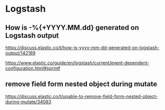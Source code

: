 # Logstash

## How is -%{+YYYY.MM.dd} generated on Logstash output
https://discuss.elastic.co/t/how-is-yyyy-mm-dd-generated-on-logstash-output/142189

https://www.elastic.co/guide/en/logstash/current/event-dependent-configuration.html#sprintf

## remove field form nested object during mutate
https://discuss.elastic.co/t/unable-to-remove-field-form-nested-object-during-mutate/34083